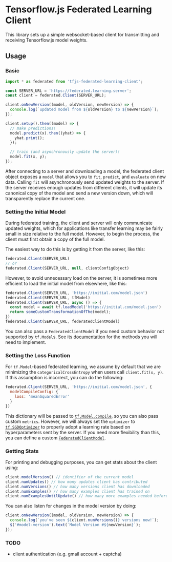# Tensorflow.js Federated Learning Client

This library sets up a simple websocket-based client for transmitting and receiving
Tensorflow.js model weights.

## Usage

### Basic

```js
import * as federated from 'tfjs-federated-learning-client';

const SERVER_URL = 'https://federated.learning.server';
const client = federated.Client(SERVER_URL);

client.onNewVersion((model, oldVersion, newVersion) => {
  console.log(`updated model from ${oldVersion} to ${newVersion}`);
});

client.setup().then((model) => {
  // make predictions!
  model.predict(x).then((yhat) => {
    yhat.print();
  });

  // train (and asynchronously update the server)!
  model.fit(x, y);
});
```

After connecting to a server and downloading a model, the federated client
object exposes a `model` that allows you to `fit`, `predict`, and `evaluate`
on new data. Calling `fit` will asynchronously send updated weights to the
server. If the server receives enough updates from different clients, it will
update its canonical copy of the model and send a new version down, which
will transparently replace the current one.

### Setting the Initial Model

During federated training, the client and server will only communicate
updated weights, which for applications like transfer learning may be fairly
small in size relative to the full model. However, to begin the process, the
client must first obtain a copy of the full model.

The easiest way to do this is by getting it from the server, like this:

```js
federated.Client(SERVER_URL)
// or
federated.Client(SERVER_URL, null, clientConfigObject)
```

However, to avoid unnecessary load on the server, it is sometimes more efficient
to load the initial model from elsewhere, like this:

```js
federated.Client(SERVER_URL, 'https://initial.com/model.json')
federated.Client(SERVER_URL, tfModel)
federated.Client(SERVER_URL, async () => {
  const model = await tf.loadModel('https://initial.com/model.json')
  return someCustomTransformationOfThe(model);
})
federated.Client(SERVER_URL, federatedClientModel)
```

You can also pass a `FederatedClientModel` if you need custom behavior not supported by `tf.Model`s. See its [documentation](#TODO) for the methods you will need to implement.

### Setting the Loss Function

For `tf.Model`-based federated learning, we assume by default that we are minimizing
the `categoricalCrossEntropy` when users call `client.fit(x, y)`. If this assumption is incorrect, you can do the following:

```js
federated.Client(SERVER_URL, 'https://initial.com/model.json', {
  modelCompileConfig: {
    loss: 'meanSquaredError'
  }
})
```

This dictionary will be passed to [`tf.Model.compile`](https://js.tensorflow.org/api/0.12.0/#tf.Model.compile), so you can also pass custom `metrics`.
However, we will always set the `optimizer` to [`tf.SGDOptimizer`](https://js.tensorflow.org/api/0.12.0/#train.sgd) to properly adopt a learning rate based on hyperparameters sent by the server. If you need more flexibility than this, you can define
a custom [`FederatedClientModel`](#TODO).

### Getting Stats

For printing and debugging purposes, you can get stats about the client using:
```js
client.modelVersion() // identifier of the current model
client.numUpdates() // how many updates client has contributed
client.numVersions() // how many versions client has downloaded
client.numExamples() // how many examples client has trained on
client.numExamplesUntilUpdate() // how many more examples needed before updating
```

You can also listen for changes in the model version by doing:
```js
client.onNewVersion((model, oldVersion, newVersion) => {
  console.log(`you've seen ${client.numVersions()} versions now!`);
  $('#model-version').text(`Model Version #${newVersion}`);
});
```

### TODO

- client authentication (e.g. gmail account + captcha)
